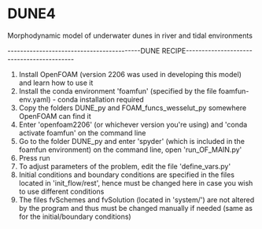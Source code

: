# DUNE4
Morphodynamic model of underwater dunes in river and tidal environments

------------------------------------------DUNE RECIPE------------------------------------------
1. Install OpenFOAM (version 2206 was used in developing this model) and learn how to use it
2. Install the conda environment 'foamfun' (specified by the file foamfun-env.yaml) - conda installation required
3. Copy the folders DUNE_py and FOAM_funcs_wesselut_py somewhere OpenFOAM can find it
4. Enter 'openfoam2206' (or whichever version you're using) and 'conda activate foamfun' on the command line
5. Go to the folder DUNE_py and enter 'spyder' (which is included in the foamfun environment) on the command line, open 'run_OF_MAIN.py'
6. Press run
7. To adjust parameters of the problem, edit the file 'define_vars.py'
8. Initial conditions and boundary conditions are specified in the files located in 'init_flow/rest', hence must be changed here in case you wish to use different conditions
9. The files fvSchemes and fvSolution (located in 'system/') are not altered by the program and thus must be changed manually if needed (same as for the initial/boundary conditions)
